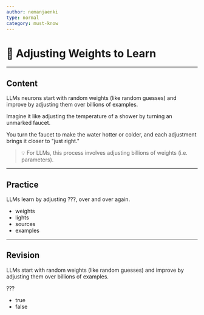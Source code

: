 ```yaml
---
author: nemanjaenki
type: normal
category: must-know
---
```


# 🔧 Adjusting Weights to Learn

---

## Content

LLMs neurons start with random weights (like random guesses) and improve by
adjusting them over billions of examples.

Imagine it like adjusting the temperature of a shower by turning an unmarked
faucet.

You turn the faucet to make the water hotter or colder, and each adjustment
brings it closer to "just right."

> 💡 For LLMs, this process involves adjusting billions of weights (i.e. parameters).

---

## Practice

LLMs learn by adjusting ???, over and over again.

- weights
- lights
- sources
- examples

---

## Revision

LLMs start with random weights (like random guesses) and improve by adjusting them over billions of examples.

???

- true
- false

